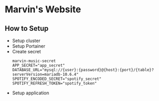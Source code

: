 # Marvin's Website

## How to Setup
- Setup cluster
- Setup Portainer
- Create secret
    ```
    marvin-music-secret
    APP_SECRET="app_secret"
    DATABASE_URL="mysql://{user}:{password}@{host}:{port}/{table}?serverVersion=mariadb-10.6.4"
    SPOTIFY_ENCODED_SECRET="spotify_secret"
    SPOTIFY_REFRESH_TOKEN="spotify_token"
    ```
- Setup application
